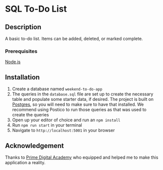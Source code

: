 # SQL To-Do List

## Description

A basic to-do list. Items can be added, deleted, or marked complete.

### Prerequisites

[Node.js](https://nodejs.org/en/)

## Installation

1. Create a database named `weekend-to-do-app`
2. The queries in the `database.sql` file are set up to create the necessary table and populate some starter data, if desired. The project is built on [Postgres](https://www.postgresql.org/download/), so you will need to make sure to have that installed. We recommend using Postico to run those queries as that was used to create the queries
3. Open up your editor of choice and run an `npm install`
4. Run `npm run start` in your terminal
5. Navigate to `http://localhost:5001` in your browser

## Acknowledgement
Thanks to [Prime Digital Academy](www.primeacademy.io) who equipped and helped me to make this application a reality.